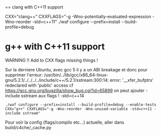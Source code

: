 
== clang with C++11 support

CXX="clang++" CXXFLAGS="-g -Wno-potentially-evaluated-expression -Wno-reorder -std=c++11" ./waf configure --prefix=install --build-profile=debug


g++ with C++11 support
==

WARNING !! Add to CXX flags missing things !

Sur la derniere Ubuntu, avec gcc 5 il y a un ABI breakage et donc pour supprimer l'erreur:
/usr/bin/../lib/gcc/x86_64-linux-gnu/5.2.1/../../../../include/c++/5.2.1/sstream:300:14: error: '__xfer_bufptrs' redeclared with 'public' access
cf https://gcc.gnu.org/bugzilla/show_bug.cgi?id=65899
on peut ajouter -include sstream aux flags  !
-std=c++14

```
./waf configure --prefix=install --build-profile=debug --enable-tests CXX="g++" CXXFLAGS="-g -Wno-reorder -Wno-unused-variable -std=c++11 -include sstream"
```

Pour voir la config (flags/compilo etc...) actuelle, aller dans build/c4che/_cache.py


